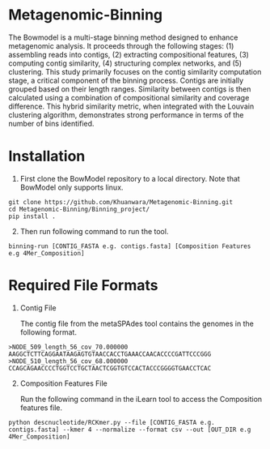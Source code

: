 # Metagenomic-Binning
The Bowmodel is a multi-stage binning method designed to enhance metagenomic analysis. It proceeds through the following stages: (1) assembling reads into contigs, (2) extracting compositional features, (3) computing contig similarity, (4) structuring complex networks, and (5) clustering. This study primarily focuses on the contig similarity computation stage, a critical component of the binning process. Contigs are initially grouped based on their length ranges. Similarity between contigs is then calculated using a combination of compositional similarity and coverage difference. This hybrid similarity metric, when integrated with the Louvain clustering algorithm, demonstrates strong performance in terms of the number of bins identified.

# Installation
1. First clone the BowModel repository to a local directory. Note that BowModel only supports linux.
```
git clone https://github.com/Khuanwara/Metagenomic-Binning.git
cd Metagenomic-Binning/Binning_project/
pip install .
```
2. Then run following command to run the tool.
```
binning-run [CONTIG_FASTA e.g. contigs.fasta] [Composition Features e.g 4Mer_Composition]
```
# Required File Formats
1. Contig File
   
   The contig file from the metaSPAdes tool contains the genomes in the following format.
```
>NODE_509_length_56_cov_70.000000
AAGGCTCTTCAGGAATAAGAGTGTAACCACCTGAAACCAACACCCCGATTCCCGGG
>NODE_510_length_56_cov_68.000000
CCAGCAGAACCCCTGGTCCTGCTAACTCGGTGTCCACTACCCGGGGTGAACCTCAC
```

2. Composition Features File

     Run the following command in the iLearn tool to access the Composition features file.
```
python descnucleotide/RCKmer.py --file [CONTIG_FASTA e.g. contigs.fasta] --kmer 4 --normalize --format csv --out [OUT_DIR e.g 4Mer_Composition]
```
